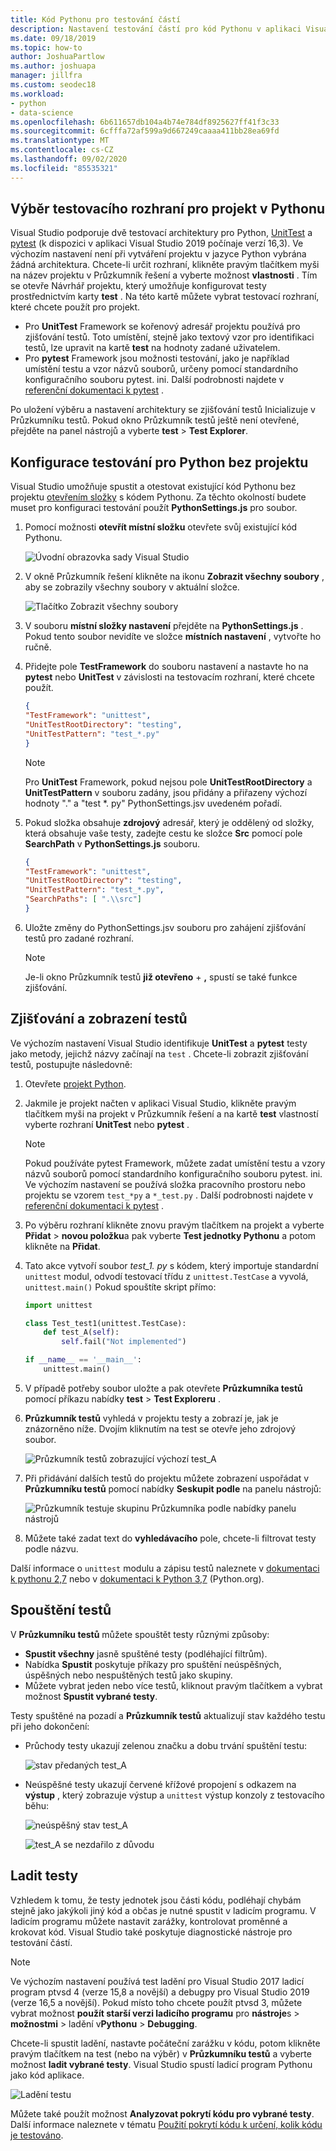 ```yaml
---
title: Kód Pythonu pro testování částí
description: Nastavení testování částí pro kód Pythonu v aplikaci Visual Studio plně využívá funkce Průzkumníka testů pro zjišťování, spouštění a ladění testů.
ms.date: 09/18/2019
ms.topic: how-to
author: JoshuaPartlow
ms.author: joshuapa
manager: jillfra
ms.custom: seodec18
ms.workload:
- python
- data-science
ms.openlocfilehash: 6b611657db104a4b74e784df8925627ff41f3c33
ms.sourcegitcommit: 6cfffa72af599a9d667249caaaa411bb28ea69fd
ms.translationtype: MT
ms.contentlocale: cs-CZ
ms.lasthandoff: 09/02/2020
ms.locfileid: "85535321"
---
```

## <a name="select-the-test-framework-for-a-python-project"></a>Výběr testovacího rozhraní pro projekt v Pythonu

Visual Studio podporuje dvě testovací architektury pro Python, [UnitTest](https://docs.python.org/3/library/unittest.html) a [pytest](https://pytest.org/en/latest/) (k dispozici v aplikaci Visual Studio 2019 počínaje verzí 16,3). Ve výchozím nastavení není při vytváření projektu v jazyce Python vybrána žádná architektura. Chcete-li určit rozhraní, klikněte pravým tlačítkem myši na název projektu v Průzkumník řešení a vyberte možnost **vlastnosti** . Tím se otevře Návrhář projektu, který umožňuje konfigurovat testy prostřednictvím karty **test** . Na této kartě můžete vybrat testovací rozhraní, které chcete použít pro projekt. 

* Pro **UnitTest** Framework se kořenový adresář projektu používá pro zjišťování testů. Toto umístění, stejně jako textový vzor pro identifikaci testů, lze upravit na kartě **test** na hodnoty zadané uživatelem.
* Pro **pytest** Framework jsou možnosti testování, jako je například umístění testu a vzor názvů souborů, určeny pomocí standardního konfiguračního souboru pytest. ini. Další podrobnosti najdete v [referenční dokumentaci k pytest](https://docs.pytest.org/en/latest/reference.html#ini-options-ref) .

Po uložení výběru a nastavení architektury se zjišťování testů Inicializuje v Průzkumníku testů. Pokud okno Průzkumník testů ještě není otevřené, přejděte na panel nástrojů a vyberte **test**  >  **Test Explorer**.

## <a name="configure-testing-for-python-without-a-project"></a>Konfigurace testování pro Python bez projektu
Visual Studio umožňuje spustit a otestovat existující kód Pythonu bez projektu [otevřením složky](../../quickstart-05-python-visual-studio-open-folder.md) s kódem Pythonu. Za těchto okolností budete muset pro konfiguraci testování použít **PythonSettings.js** pro soubor. 
1. Pomocí možnosti **otevřít místní složku** otevřete svůj existující kód Pythonu. 

   ![Úvodní obrazovka sady Visual Studio](../../media/quickstart-open-folder/01-open-local-folder.png)

1. V okně Průzkumník řešení klikněte na ikonu **Zobrazit všechny soubory** , aby se zobrazily všechny soubory v aktuální složce.

   ![Tlačítko Zobrazit všechny soubory](../../media/unit-test-show-files.png)

1. V souboru **místní složky nastavení** přejděte na **PythonSettings.js** . Pokud tento soubor nevidíte ve složce **místních nastavení** , vytvořte ho ručně.
   
1. Přidejte pole **TestFramework** do souboru nastavení a nastavte ho na **pytest** nebo **UnitTest** v závislosti na testovacím rozhraní, které chcete použít.

    ```json
    {
    "TestFramework": "unittest",
    "UnitTestRootDirectory": "testing",
    "UnitTestPattern": "test_*.py"
    }
    ```

    > [!Note]
    > Pro **UnitTest** Framework, pokud nejsou pole **UnitTestRootDirectory** a **UnitTestPattern** v souboru zadány, jsou přidány a přiřazeny výchozí hodnoty "." a "test *. py" PythonSettings.jsv uvedeném pořadí.

1. Pokud složka obsahuje **zdrojový** adresář, který je oddělený od složky, která obsahuje vaše testy, zadejte cestu ke složce **Src** pomocí pole **SearchPath** v **PythonSettings.js** souboru.

    ```json
    {
    "TestFramework": "unittest",
    "UnitTestRootDirectory": "testing",
    "UnitTestPattern": "test_*.py",
    "SearchPaths": [ ".\\src"]
    }
    ```

1. Uložte změny do PythonSettings.jsv souboru pro zahájení zjišťování testů pro zadané rozhraní. 
   > [!Note]
   > Je-li okno Průzkumník testů **již otevřeno**  +  **,** spustí se také funkce zjišťování.

## <a name="discover-and-view-tests"></a>Zjišťování a zobrazení testů

Ve výchozím nastavení Visual Studio identifikuje **UnitTest** a **pytest** testy jako metody, jejichž názvy začínají na `test` . Chcete-li zobrazit zjišťování testů, postupujte následovně:

1. Otevřete [projekt Python](../../managing-python-projects-in-visual-studio.md).

1. Jakmile je projekt načten v aplikaci Visual Studio, klikněte pravým tlačítkem myši na projekt v Průzkumník řešení a na kartě **test** vlastností vyberte rozhraní **UnitTest** nebo **pytest** .
   > [!Note]
   > Pokud používáte pytest Framework, můžete zadat umístění testu a vzory názvů souborů pomocí standardního konfiguračního souboru pytest. ini. Ve výchozím nastavení se používá složka pracovního prostoru nebo projektu se vzorem `test_*py` a `*_test.py` . Další podrobnosti najdete v [referenční dokumentaci k pytest](https://docs.pytest.org/en/latest/reference.html#ini-options-ref) .

1. Po výběru rozhraní klikněte znovu pravým tlačítkem na projekt a vyberte **Přidat**  >  **novou položku**a pak vyberte **Test jednotky Pythonu** a potom klikněte na **Přidat**.

1. Tato akce vytvoří soubor *test_1. py* s kódem, který importuje standardní `unittest` modul, odvodí testovací třídu z `unittest.TestCase` a vyvolá, `unittest.main()` Pokud spouštíte skript přímo:

    ```python
    import unittest

    class Test_test1(unittest.TestCase):
        def test_A(self):
            self.fail("Not implemented")

    if __name__ == '__main__':
        unittest.main()
    ```

1. V případě potřeby soubor uložte a pak otevřete **Průzkumníka testů** pomocí příkazu nabídky **test**  >  **Test Exploreru** .

1. **Průzkumník testů** vyhledá v projektu testy a zobrazí je, jak je znázorněno níže. Dvojím kliknutím na test se otevře jeho zdrojový soubor.

    ![Průzkumník testů zobrazující výchozí test_A](../../media/unit-test-a-2.png) 

1. Při přidávání dalších testů do projektu můžete zobrazení uspořádat v **Průzkumníku testů** pomocí nabídky **Seskupit podle** na panelu nástrojů:

    ![Průzkumník testuje skupinu Průzkumníka podle nabídky panelu nástrojů](../../media/unit-test-group-menu-2.png) 

1. Můžete také zadat text do **vyhledávacího** pole, chcete-li filtrovat testy podle názvu.

Další informace o `unittest` modulu a zápisu testů naleznete v [dokumentaci k pythonu 2,7](https://docs.python.org/2/library/unittest.html) nebo v [dokumentaci k Python 3,7](https://docs.python.org/3/library/unittest.html) (Python.org).

## <a name="run-tests"></a>Spouštění testů

V **Průzkumníku testů** můžete spouštět testy různými způsoby:

- **Spustit všechny** jasně spuštěné testy (podléhající filtrům).
- Nabídka **Spustit** poskytuje příkazy pro spuštění neúspěšných, úspěšných nebo nespuštěných testů jako skupiny.
- Můžete vybrat jeden nebo více testů, kliknout pravým tlačítkem a vybrat možnost **Spustit vybrané testy**.

Testy spuštěné na pozadí a **Průzkumník testů** aktualizují stav každého testu při jeho dokončení:

- Průchody testy ukazují zelenou značku a dobu trvání spuštění testu:

    ![stav předaných test_A](../../media/unit-test-A-pass.png)

- Neúspěšné testy ukazují červené křížové propojení s odkazem na **výstup** , který zobrazuje výstup a `unittest` výstup konzoly z testovacího běhu:

    ![neúspěšný stav test_A](../../media/unit-test-A-fail.png)

    ![test_A se nezdařilo z důvodu](../../media/unit-test-A-fail-reason.png)

## <a name="debug-tests"></a>Ladit testy

Vzhledem k tomu, že testy jednotek jsou části kódu, podléhají chybám stejně jako jakýkoli jiný kód a občas je nutné spustit v ladicím programu. V ladicím programu můžete nastavit zarážky, kontrolovat proměnné a krokovat kód. Visual Studio také poskytuje diagnostické nástroje pro testování částí.

> [!Note]
> Ve výchozím nastavení používá test ladění pro Visual Studio 2017 ladicí program ptvsd 4 (verze 15,8 a novější) a debugpy pro Visual Studio 2019 (verze 16,5 a novější). Pokud místo toho chcete použít ptvsd 3, můžete vybrat možnost **použít starší verzi ladicího programu** pro **nástroje**s  >  **možnostmi**  >  ladění v**Pythonu**  >  **Debugging**. 

Chcete-li spustit ladění, nastavte počáteční zarážku v kódu, potom klikněte pravým tlačítkem na test (nebo na výběr) v **Průzkumníku testů** a vyberte možnost **ladit vybrané testy**. Visual Studio spustí ladicí program Pythonu jako kód aplikace.

![Ladění testu](../../media/unit-test-debugging.png)

Můžete také použít možnost **Analyzovat pokrytí kódu pro vybrané testy**. Další informace naleznete v tématu [Použití pokrytí kódu k určení, kolik kódu je testováno](../../../test/using-code-coverage-to-determine-how-much-code-is-being-tested.md).
